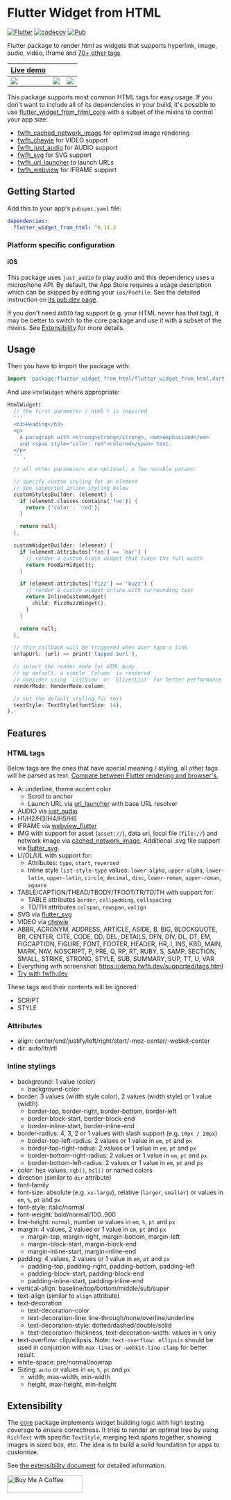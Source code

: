 # Flutter Widget from HTML

[![Flutter](https://github.com/daohoangson/flutter_widget_from_html/actions/workflows/flutter.yml/badge.svg)](https://github.com/daohoangson/flutter_widget_from_html/actions/workflows/flutter.yml)
[![codecov](https://codecov.io/gh/daohoangson/flutter_widget_from_html/branch/master/graph/badge.svg)](https://codecov.io/gh/daohoangson/flutter_widget_from_html)
[![Pub](https://img.shields.io/pub/v/flutter_widget_from_html.svg)](https://pub.dev/packages/flutter_widget_from_html)

Flutter package to render html as widgets that supports hyperlink, image, audio, video, iframe
and [70+ other tags](https://demo.fwfh.dev/supported/tags.html).

| [Live demo](https://demo.fwfh.dev/#/helloworld)                                                                                     |                                                                                                                                     |                                                                                                                                     |
|-------------------------------------------------------------------------------------------------------------------------------------|-------------------------------------------------------------------------------------------------------------------------------------|-------------------------------------------------------------------------------------------------------------------------------------|
| ![](https://raw.githubusercontent.com/daohoangson/flutter_widget_from_html/0001010/packages/enhanced/example/HelloWorldScreen1.gif) | ![](https://raw.githubusercontent.com/daohoangson/flutter_widget_from_html/0001010/packages/enhanced/example/HelloWorldScreen2.gif) | ![](https://raw.githubusercontent.com/daohoangson/flutter_widget_from_html/0001010/packages/enhanced/example/HelloWorldScreen3.gif) |

This package supports most common HTML tags for easy usage.
If you don't want to include all of its dependencies in your build, it's possible to use [flutter_widget_from_html_core](https://pub.dev/packages/flutter_widget_from_html_core) with a subset of the mixins to control your app size:

- [fwfh_cached_network_image](https://pub.dev/packages/fwfh_cached_network_image) for optimized image rendering
- [fwfh_chewie](https://pub.dev/packages/fwfh_chewie) for VIDEO support
- [fwfh_just_audio](https://pub.dev/packages/fwfh_just_audio) for AUDIO support
- [fwfh_svg](https://pub.dev/packages/fwfh_svg) for SVG support
- [fwfh_url_launcher](https://pub.dev/packages/fwfh_url_launcher) to launch URLs
- [fwfh_webview](https://pub.dev/packages/fwfh_webview) for IFRAME support

## Getting Started

Add this to your app's `pubspec.yaml` file:

```yaml
dependencies:
  flutter_widget_from_html: ^0.14.3
```

### Platform specific configuration

#### iOS

This package uses `just_audio` to play audio and this dependency uses a microphone API.
By default, the App Store requires a usage description which can be skipped by editing your `ios/Podfile`.
See the detailed instruction on [its pub.dev page](https://pub.dev/packages/just_audio#ios).

If you don't need `AUDIO` tag support (e.g. your HTML never has that tag), it may be better to switch to
the core package and use it with a subset of the mixins. See [Extensibility](https://pub.dev/packages/flutter_widget_from_html_core#extensibility) for more details.

## Usage

Then you have to import the package with:

```dart
import 'package:flutter_widget_from_html/flutter_widget_from_html.dart';
```

And use `HtmlWidget` where appropriate:

```dart
HtmlWidget(
  // the first parameter (`html`) is required
  '''
  <h3>Heading</h3>
  <p>
    A paragraph with <strong>strong</strong>, <em>emphasized</em>
    and <span style="color: red">colored</span> text.
  </p>
  ''',

  // all other parameters are optional, a few notable params:

  // specify custom styling for an element
  // see supported inline styling below
  customStylesBuilder: (element) {
    if (element.classes.contains('foo')) {
      return {'color': 'red'};
    }

    return null;
  },

  customWidgetBuilder: (element) {
    if (element.attributes['foo'] == 'bar') {
      // render a custom block widget that takes the full width
      return FooBarWidget();
    }

    if (element.attributes['fizz'] == 'buzz') {
      // render a custom widget inline with surrounding text
      return InlineCustomWidget(
        child: FizzBuzzWidget(),
      )
    }

    return null;
  },

  // this callback will be triggered when user taps a link
  onTapUrl: (url) => print('tapped $url'),

  // select the render mode for HTML body
  // by default, a simple `Column` is rendered
  // consider using `ListView` or `SliverList` for better performance
  renderMode: RenderMode.column,

  // set the default styling for text
  textStyle: TextStyle(fontSize: 14),
),
```

## Features

### HTML tags

Below tags are the ones that have special meaning / styling, all other tags will be parsed as text.
[Compare between Flutter rendering and browser's.](https://demo.fwfh.dev/supported/tags.html)

- A: underline, theme accent color
  - Scroll to anchor
  - Launch URL via [url_launcher](https://pub.dev/packages/url_launcher) with base URL resolver
- AUDIO via [just_audio](https://pub.dev/packages/just_audio)
- H1/H2/H3/H4/H5/H6
- IFRAME via [webview_flutter](https://pub.dev/packages/webview_flutter)
- IMG with support for asset (`asset://`), data uri, local file (`file://`) and network image via [cached_network_image](https://pub.dev/packages/cached_network_image). Additional .svg file support via [flutter_svg](https://pub.dev/packages/flutter_svg).
- LI/OL/UL with support for:
  - Attributes: `type`, `start`, `reversed`
  - Inline style `list-style-type` values: `lower-alpha`, `upper-alpha`, `lower-latin`, `upper-latin`, `circle`, `decimal`, `disc`, `lower-roman`, `upper-roman`, `square`
- TABLE/CAPTION/THEAD/TBODY/TFOOT/TR/TD/TH with support for:
  - TABLE attributes `border`, `cellpadding`, `cellspacing`
  - TD/TH attributes `colspan`, `rowspan`, `valign`
- SVG via [flutter_svg](https://pub.dev/packages/flutter_svg)
- VIDEO via [chewie](https://pub.dev/packages/chewie)
- ABBR, ACRONYM, ADDRESS, ARTICLE, ASIDE, B, BIG, BLOCKQUOTE, BR, CENTER, CITE, CODE,
  DD, DEL, DETAILS, DFN, DIV, DL, DT, EM, FIGCAPTION, FIGURE, FONT, FOOTER, HEADER, HR, I, INS,
  KBD, MAIN, MARK, NAV, NOSCRIPT, P, PRE, Q, RP, RT, RUBY, S, SAMP, SECTION, SMALL,
  STRIKE, STRONG, STYLE, SUB, SUMMARY, SUP, TT, U, VAR
- Everything with screenshot: https://demo.fwfh.dev/supported/tags.html
- [Try with fwfh.dev](https://try.fwfh.dev)

These tags and their contents will be ignored:

- SCRIPT
- STYLE

### Attributes

- align: center/end/justify/left/right/start/-moz-center/-webkit-center
- dir: auto/ltr/rtl

### Inline stylings

- background: 1 value (color)
  - background-color
- border: 3 values (width style color), 2 values (width style) or 1 value (width)
  - border-top, border-right, border-bottom, border-left
  - border-block-start, border-block-end
  - border-inline-start, border-inline-end
- border-radius: 4, 3, 2 or 1 values with slash support (e.g. `10px / 20px`)
  - border-top-left-radius: 2 values or 1 value in `em`, `pt` and `px`
  - border-top-right-radius: 2 values or 1 value in `em`, `pt` and `px`
  - border-bottom-right-radius: 2 values or 1 value in `em`, `pt` and `px`
  - border-bottom-left-radius: 2 values or 1 value in `em`, `pt` and `px`
- color: hex values, `rgb()`, `hsl()` or named colors
- direction (similar to `dir` attribute)
- font-family
- font-size: absolute (e.g. `xx-large`), relative (`larger`, `smaller`) or values in `em`, `%`, `pt` and `px`
- font-style: italic/normal
- font-weight: bold/normal/100..900
- line-height: `normal`, number or values in `em`, `%`, `pt` and `px`
- margin: 4 values, 2 values or 1 value in `em`, `pt` and `px`
  - margin-top, margin-right, margin-bottom, margin-left
  - margin-block-start, margin-block-end
  - margin-inline-start, margin-inline-end
- padding: 4 values, 2 values or 1 value in `em`, `pt` and `px`
  - padding-top, padding-right, padding-bottom, padding-left
  - padding-block-start, padding-block-end
  - padding-inline-start, padding-inline-end
- vertical-align: baseline/top/bottom/middle/sub/super
- text-align (similar to `align` attribute)
- text-decoration
  - text-decoration-color
  - text-decoration-line: line-through/none/overline/underline
  - text-decoration-style: dotted/dashed/double/solid
  - text-decoration-thickness, text-decoration-width: values in `%` only
- text-overflow: clip/ellipsis. Note: `text-overflow: ellipsis` should be used in conjuntion with `max-lines` or `-webkit-line-clamp` for better result.
- white-space: pre/normal/nowrap
- Sizing: `auto` or values in `em`, `%`, `pt` and `px`
  - width, max-width, min-width
  - height, max-height, min-height

## Extensibility

The [core](https://pub.dev/packages/flutter_widget_from_html_core) package implements widget building logic with high testing coverage to ensure correctness. It tries to render an optimal tree by using `RichText` with specific `TextStyle`, merging text spans together, showing images in sized box, etc. The idea is to build a solid foundation for apps to customize.

See [the extensibility document](https://github.com/daohoangson/flutter_widget_from_html/blob/v0.14.2/docs/extensibility.md) for detailed information.

<a href="https://www.buymeacoffee.com/daohoangson" target="_blank"><img src="https://cdn.buymeacoffee.com/buttons/default-orange.png" alt="Buy Me A Coffee" height="41" width="174"></a>
